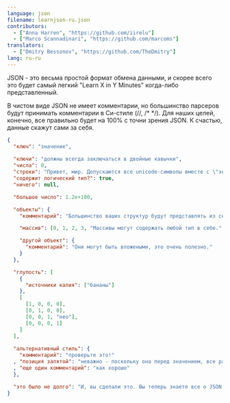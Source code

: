 ```yaml
---
language: json
filename: learnjson-ru.json
contributors:
  - ["Anna Harren", "https://github.com/iirelu"]
  - ["Marco Scannadinari", "https://github.com/marcoms"]
translators:
  - ["Dmitry Bessonov", "https://github.com/TheDmitry"]
lang: ru-ru
---
```


JSON - это весьма простой формат обмена данными, и скорее всего это будет самый
легкий "Learn X in Y Minutes" когда-либо представленный.

В чистом виде JSON не имеет комментарии, но большинство парсеров будут принимать
комментарии в Си-стиле (//, /\* \*/). Для наших целей, конечно, все правильно
будет на 100% с точни зрения JSON. К счастью, данные скажут сами за себя.

```json
{
  "ключ": "значение",
  
  "ключи": "должны всегда заключаться в двойные кавычки",
  "числа": 0,
  "строки": "Привет, мир. Допускаются все unicode-символы вместе с \"экранированием\".",
  "содержит логический тип?": true,
  "ничего": null,

  "большое число": 1.2e+100,

  "объекты": {
    "комментарий": "Большинство ваших структур будут представлять из себя объекты.",

    "массив": [0, 1, 2, 3, "Массивы могут содержать любой тип в себе.", 5],

    "другой объект": {
      "комментарий": "Они могут быть вложеными, это очень полезно."
    }
  },

  "глупость": [
    {
      "источники калия": ["бананы"]
    },
    [
      [1, 0, 0, 0],
      [0, 1, 0, 0],
      [0, 0, 1, "нео"],
      [0, 0, 0, 1]
    ]
  ],
  
  "альтернативный стиль": {
    "комментарий": "проверьте это!"
  , "позиция запятой": "неважно - поскольку она перед значением, все равно правильно"
  , "еще один комментарий": "как хорошо"
  },

  "это было не долго": "И, вы сделали это. Вы теперь знаете все о JSON."
}
```

